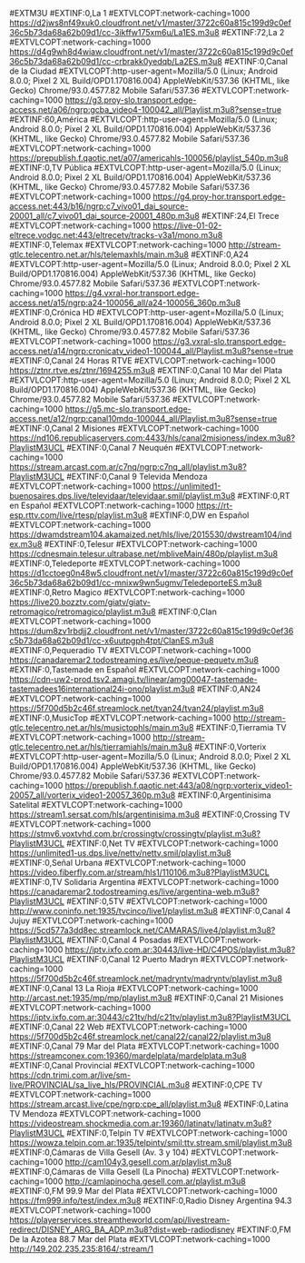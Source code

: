 #EXTM3U
#EXTINF:0,La 1
#EXTVLCOPT:network-caching=1000
https://d2jws8nf49xuk0.cloudfront.net/v1/master/3722c60a815c199d9c0ef36c5b73da68a62b09d1/cc-3ikffw175xm6u/La1ES.m3u8
#EXTINF:72,La 2
#EXTVLCOPT:network-caching=1000
https://d4g9wh8d4wiaw.cloudfront.net/v1/master/3722c60a815c199d9c0ef36c5b73da68a62b09d1/cc-crbrakk0yedqb/La2ES.m3u8
#EXTINF:0,Canal de la Ciudad
#EXTVLCOPT:http-user-agent=Mozilla/5.0 (Linux; Android 8.0.0; Pixel 2 XL Build/OPD1.170816.004) AppleWebKit/537.36 (KHTML, like Gecko) Chrome/93.0.4577.82 Mobile Safari/537.36
#EXTVLCOPT:network-caching=1000
https://g3.proy-slo.transport.edge-access.net/a06/ngrp:gcba_video4-100042_all/Playlist.m3u8?sense=true
#EXTINF:60,América
#EXTVLCOPT:http-user-agent=Mozilla/5.0 (Linux; Android 8.0.0; Pixel 2 XL Build/OPD1.170816.004) AppleWebKit/537.36 (KHTML, like Gecko) Chrome/93.0.4577.82 Mobile Safari/537.36
#EXTVLCOPT:network-caching=1000
https://prepublish.f.qaotic.net/a07/americahls-100056/playlist_540p.m3u8
#EXTINF:0,TV Pública
#EXTVLCOPT:http-user-agent=Mozilla/5.0 (Linux; Android 8.0.0; Pixel 2 XL Build/OPD1.170816.004) AppleWebKit/537.36 (KHTML, like Gecko) Chrome/93.0.4577.82 Mobile Safari/537.36
#EXTVLCOPT:network-caching=1000
https://g4.proy-hor.transport.edge-access.net:443/b16/ngrp:c7_vivo01_dai_source-20001_all/c7_vivo01_dai_source-20001_480p.m3u8
#EXTINF:24,El Trece
#EXTVLCOPT:network-caching=1000
https://live-01-02-eltrece.vodgc.net:443/eltrecetv/tracks-v3a1/mono.m3u8
#EXTINF:0,Telemax
#EXTVLCOPT:network-caching=1000
http://stream-gtlc.telecentro.net.ar/hls/telemaxhls/main.m3u8
#EXTINF:0,A24
#EXTVLCOPT:http-user-agent=Mozilla/5.0 (Linux; Android 8.0.0; Pixel 2 XL Build/OPD1.170816.004) AppleWebKit/537.36 (KHTML, like Gecko) Chrome/93.0.4577.82 Mobile Safari/537.36
#EXTVLCOPT:network-caching=1000
https://g4.vxral-hor.transport.edge-access.net/a15/ngrp:a24-100056_all/a24-100056_360p.m3u8
#EXTINF:0,Crónica HD
#EXTVLCOPT:http-user-agent=Mozilla/5.0 (Linux; Android 8.0.0; Pixel 2 XL Build/OPD1.170816.004) AppleWebKit/537.36 (KHTML, like Gecko) Chrome/93.0.4577.82 Mobile Safari/537.36
#EXTVLCOPT:network-caching=1000
https://g3.vxral-slo.transport.edge-access.net/a14/ngrp:cronicatv_video1-100044_all/Playlist.m3u8?sense=true
#EXTINF:0,Canal 24 Horas RTVE
#EXTVLCOPT:network-caching=1000
https://ztnr.rtve.es/ztnr/1694255.m3u8
#EXTINF:0,Canal 10 Mar del Plata
#EXTVLCOPT:http-user-agent=Mozilla/5.0 (Linux; Android 8.0.0; Pixel 2 XL Build/OPD1.170816.004) AppleWebKit/537.36 (KHTML, like Gecko) Chrome/93.0.4577.82 Mobile Safari/537.36
#EXTVLCOPT:network-caching=1000
https://g5.mc-slo.transport.edge-access.net/a12/ngrp:canal10mdq-100044_all/Playlist.m3u8?sense=true
#EXTINF:0,Canal 2 Misiones
#EXTVLCOPT:network-caching=1000
https://nd106.republicaservers.com:4433/hls/canal2misioness/index.m3u8?PlaylistM3UCL
#EXTINF:0,Canal 7 Neuquén
#EXTVLCOPT:network-caching=1000
https://stream.arcast.com.ar/c7nq/ngrp:c7nq_all/playlist.m3u8?PlaylistM3UCL
#EXTINF:0,Canal 9 Televida Mendoza
#EXTVLCOPT:network-caching=1000
https://unlimited1-buenosaires.dps.live/televidaar/televidaar.smil/playlist.m3u8
#EXTINF:0,RT en Español
#EXTVLCOPT:network-caching=1000
https://rt-esp.rttv.com/live/rtesp/playlist.m3u8
#EXTINF:0,DW en Español
#EXTVLCOPT:network-caching=1000
https://dwamdstream104.akamaized.net/hls/live/2015530/dwstream104/index.m3u8
#EXTINF:0,Telesur
#EXTVLCOPT:network-caching=1000
https://cdnesmain.telesur.ultrabase.net/mbliveMain/480p/playlist.m3u8
#EXTINF:0,Teledeporte
#EXTVLCOPT:network-caching=1000
https://d1cctoeg0n48w5.cloudfront.net/v1/master/3722c60a815c199d9c0ef36c5b73da68a62b09d1/cc-mnixw9wn5ugmv/TeledeporteES.m3u8
#EXTINF:0,Retro Magico
#EXTVLCOPT:network-caching=1000
https://live20.bozztv.com/giatv/giatv-retromagico/retromagico/playlist.m3u8
#EXTINF:0,Clan
#EXTVLCOPT:network-caching=1000
https://dum8zv1rbdjj2.cloudfront.net/v1/master/3722c60a815c199d9c0ef36c5b73da68a62b09d1/cc-x6uutpgph4tpt/ClanES.m3u8
#EXTINF:0,Pequeradio TV
#EXTVLCOPT:network-caching=1000
https://canadaremar2.todostreaming.es/live/peque-pequetv.m3u8
#EXTINF:0,Tastemade en Español
#EXTVLCOPT:network-caching=1000
https://cdn-uw2-prod.tsv2.amagi.tv/linear/amg00047-tastemade-tastemadees16international24i-ono/playlist.m3u8
#EXTINF:0,AN24
#EXTVLCOPT:network-caching=1000
https://5f700d5b2c46f.streamlock.net/tvan24/tvan24/playlist.m3u8
#EXTINF:0,MusicTop
#EXTVLCOPT:network-caching=1000
http://stream-gtlc.telecentro.net.ar/hls/musictophls/main.m3u8
#EXTINF:0,Tierramia TV
#EXTVLCOPT:network-caching=1000
http://stream-gtlc.telecentro.net.ar/hls/tierramiahls/main.m3u8
#EXTINF:0,Vorterix
#EXTVLCOPT:http-user-agent=Mozilla/5.0 (Linux; Android 8.0.0; Pixel 2 XL Build/OPD1.170816.004) AppleWebKit/537.36 (KHTML, like Gecko) Chrome/93.0.4577.82 Mobile Safari/537.36
#EXTVLCOPT:network-caching=1000
https://prepublish.f.qaotic.net:443/a08/ngrp:vorterix_video1-20057_all/vorterix_video1-20057_360p.m3u8
#EXTINF:0,Argentinisima Satelital
#EXTVLCOPT:network-caching=1000
https://stream1.sersat.com/hls/argentinisima.m3u8
#EXTINF:0,Crossing TV
#EXTVLCOPT:network-caching=1000
https://stmv6.voxtvhd.com.br/crossingtv/crossingtv/playlist.m3u8?PlaylistM3UCL
#EXTINF:0,Net TV
#EXTVLCOPT:network-caching=1000
https://unlimited1-us.dps.live/nettv/nettv.smil/playlist.m3u8
#EXTINF:0,Señal Urbana
#EXTVLCOPT:network-caching=1000
https://video.fiberfly.com.ar/stream/hls1/110106.m3u8?PlaylistM3UCL
#EXTINF:0,TV Solidaria Argentina
#EXTVLCOPT:network-caching=1000
https://canadaremar2.todostreaming.es/live/argentina-web.m3u8?PlaylistM3UCL
#EXTINF:0,5TV
#EXTVLCOPT:network-caching=1000
http://www.coninfo.net:1935/tvcinco/live1/playlist.m3u8
#EXTINF:0,Canal 4 Jujuy
#EXTVLCOPT:network-caching=1000
https://5cd577a3dd8ec.streamlock.net/CAMARAS/live4/playlist.m3u8?PlaylistM3UCL
#EXTINF:0,Canal 4 Posadas
#EXTVLCOPT:network-caching=1000
https://iptv.ixfo.com.ar:30443/live-HD/C4POS/playlist.m3u8?PlaylistM3UCL
#EXTINF:0,Canal 12 Puerto Madryn
#EXTVLCOPT:network-caching=1000
https://5f700d5b2c46f.streamlock.net/madryntv/madryntv/playlist.m3u8
#EXTINF:0,Canal 13 La Rioja
#EXTVLCOPT:network-caching=1000
http://arcast.net:1935/mp/mp/playlist.m3u8
#EXTINF:0,Canal 21 Misiones
#EXTVLCOPT:network-caching=1000
https://iptv.ixfo.com.ar:30443/c21tv/hd/c21tv/playlist.m3u8?PlaylistM3UCL
#EXTINF:0,Canal 22 Web
#EXTVLCOPT:network-caching=1000
https://5f700d5b2c46f.streamlock.net/canal22/canal22/playlist.m3u8
#EXTINF:0,Canal 79 Mar del Plata
#EXTVLCOPT:network-caching=1000
https://streamconex.com:19360/mardelplata/mardelplata.m3u8
#EXTINF:0,Canal Provincial
#EXTVLCOPT:network-caching=1000
https://cdn.trimi.com.ar/live/sm-live/PROVINCIAL/sa_live_hls/PROVINCIAL.m3u8
#EXTINF:0,CPE TV
#EXTVLCOPT:network-caching=1000
https://stream.arcast.live/cpe/ngrp:cpe_all/playlist.m3u8
#EXTINF:0,Latina TV Mendoza
#EXTVLCOPT:network-caching=1000
https://videostream.shockmedia.com.ar:19360/latinatv/latinatv.m3u8?PlaylistM3UCL
#EXTINF:0,Telpin TV
#EXTVLCOPT:network-caching=1000
https://wowza.telpin.com.ar:1935/telpintv/smil:ttv.stream.smil/playlist.m3u8
#EXTINF:0,Cámaras de Villa Gesell (Av. 3 y 104)
#EXTVLCOPT:network-caching=1000
http://cam104y3.gesell.com.ar/playlist.m3u8
#EXTINF:0,Cámaras de Villa Gesell (La Pinocha)
#EXTVLCOPT:network-caching=1000
http://camlapinocha.gesell.com.ar/playlist.m3u8
#EXTINF:0,FM 99.9 Mar del Plata
#EXTVLCOPT:network-caching=1000
https://fm999.info/test/index.m3u8
#EXTINF:0,Radio Disney Argentina 94.3
#EXTVLCOPT:network-caching=1000
https://playerservices.streamtheworld.com/api/livestream-redirect/DISNEY_ARG_BA_ADP.m3u8?dist=web-radiodisney
#EXTINF:0,FM De la Azotea 88.7 Mar del Plata
#EXTVLCOPT:network-caching=1000
http://149.202.235.235:8164/;stream/1

